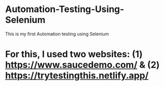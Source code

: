 # Automation-Testing-Using-Selenium
This is my first Automation testing  using Selenium
# For this, I used two websites: (1) https://www.saucedemo.com/  &  (2) https://trytestingthis.netlify.app/
